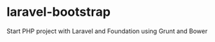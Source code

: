 laravel-bootstrap
=================

Start PHP project with Laravel and Foundation using Grunt and Bower
